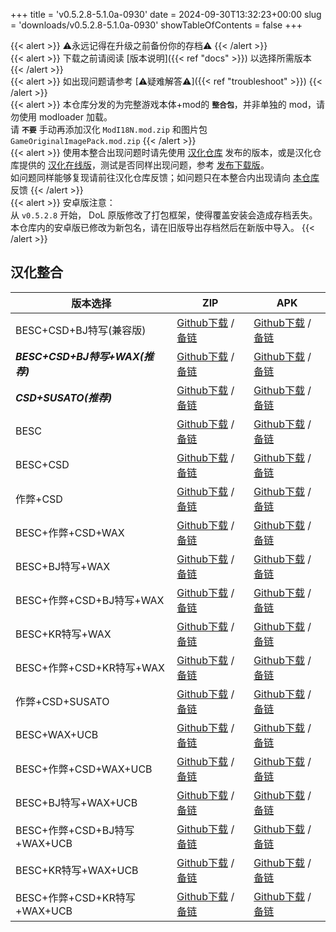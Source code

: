 +++
title = 'v0.5.2.8-5.1.0a-0930'
date = 2024-09-30T13:32:23+00:00
slug = 'downloads/v0.5.2.8-5.1.0a-0930'
showTableOfContents = false
+++

{{< alert >}}
⚠永远记得在升级之前备份你的存档⚠
{{< /alert >}}
<br>
{{< alert >}}
下载之前请阅读 [版本说明]({{< ref "docs" >}}) 以选择所需版本
{{< /alert >}}
<br>
{{< alert >}}
如出现问题请参考 [⚠疑难解答⚠]({{< ref "troubleshoot" >}})
{{< /alert >}}
<br>
{{< alert >}}
本仓库分发的为完整游戏本体+mod的 **`整合包`**，并非单独的 mod，请勿使用 modloader 加载。
<br>
请 **`不要`** 手动再添加汉化 `ModI18N.mod.zip` 和图片包 `GameOriginalImagePack.mod.zip`
{{< /alert >}}
<br>
{{< alert >}}
使用本整合出现问题时请先使用 [汉化仓库](https://github.com/Eltirosto/Degrees-of-Lewdity-Chinese-Localization) 发布的版本，或是汉化仓库提供的 [汉化在线版](https://eltirosto.github.io/Degrees-of-Lewdity-Chinese-Localization/)，测试是否同样出现问题，参考 [发布下载版](https://github.com/Eltirosto/Degrees-of-Lewdity-Chinese-Localization/blob/main/README.md#%E5%8F%91%E5%B8%83%E4%B8%8B%E8%BD%BD%E7%89%88)。
<br>
如问题同样能够复现请前往汉化仓库反馈；如问题只在本整合内出现请向 [本仓库](https://github.com/DoL-Lyra/Lyra/issues) 反馈
{{< /alert >}}
<br>
{{< alert >}}
安卓版注意：
<br>
从 `v0.5.2.8` 开始， DoL 原版修改了打包框架，使得覆盖安装会造成存档丢失。本仓库内的安卓版已修改为新包名，请在旧版导出存档然后在新版中导入。
{{< /alert >}}

## 汉化整合

|           版本选择            |                                                                                                                                                                    ZIP                                                                                                                                                                     |                                                                                                                                                                    APK                                                                                                                                                                     |
|-------------------------------|--------------------------------------------------------------------------------------------------------------------------------------------------------------------------------------------------------------------------------------------------------------------------------------------------------------------------------------------|--------------------------------------------------------------------------------------------------------------------------------------------------------------------------------------------------------------------------------------------------------------------------------------------------------------------------------------------|
|BESC+CSD+BJ特写(兼容版)        |[Github下载](https://github.com/DoL-Lyra/Lyra/releases/download/v0.5.2.8-5.1.0a-0930/DoL-0.5.2.8-Lyra-5.1.0a-polyfill-besc-cheat-csd-sideviewbj-0930.zip ) / [备链](https://ghfast.top/https://github.com/DoL-Lyra/Lyra/releases/download/v0.5.2.8-5.1.0a-0930/DoL-0.5.2.8-Lyra-5.1.0a-polyfill-besc-cheat-csd-sideviewbj-0930.zip )|[Github下载](https://github.com/DoL-Lyra/Lyra/releases/download/v0.5.2.8-5.1.0a-0930/DoL-0.5.2.8-Lyra-5.1.0a-polyfill-besc-cheat-csd-sideviewbj-0930.apk ) / [备链](https://ghfast.top/https://github.com/DoL-Lyra/Lyra/releases/download/v0.5.2.8-5.1.0a-0930/DoL-0.5.2.8-Lyra-5.1.0a-polyfill-besc-cheat-csd-sideviewbj-0930.apk )|
|***BESC+CSD+BJ特写+WAX(推荐)***|[Github下载](https://github.com/DoL-Lyra/Lyra/releases/download/v0.5.2.8-5.1.0a-0930/DoL-0.5.2.8-Lyra-5.1.0a-besc-wax-csd-sideviewbj-0930.zip ) / [备链](https://ghfast.top/https://github.com/DoL-Lyra/Lyra/releases/download/v0.5.2.8-5.1.0a-0930/DoL-0.5.2.8-Lyra-5.1.0a-besc-wax-csd-sideviewbj-0930.zip )                      |[Github下载](https://github.com/DoL-Lyra/Lyra/releases/download/v0.5.2.8-5.1.0a-0930/DoL-0.5.2.8-Lyra-5.1.0a-besc-wax-csd-sideviewbj-0930.apk ) / [备链](https://ghfast.top/https://github.com/DoL-Lyra/Lyra/releases/download/v0.5.2.8-5.1.0a-0930/DoL-0.5.2.8-Lyra-5.1.0a-besc-wax-csd-sideviewbj-0930.apk )                      |
|***CSD+SUSATO(推荐)***         |[Github下载](https://github.com/DoL-Lyra/Lyra/releases/download/v0.5.2.8-5.1.0a-0930/DoL-0.5.2.8-Lyra-5.1.0a-susato-csd-0930.zip ) / [备链](https://ghfast.top/https://github.com/DoL-Lyra/Lyra/releases/download/v0.5.2.8-5.1.0a-0930/DoL-0.5.2.8-Lyra-5.1.0a-susato-csd-0930.zip )                                                |[Github下载](https://github.com/DoL-Lyra/Lyra/releases/download/v0.5.2.8-5.1.0a-0930/DoL-0.5.2.8-Lyra-5.1.0a-susato-csd-0930.apk ) / [备链](https://ghfast.top/https://github.com/DoL-Lyra/Lyra/releases/download/v0.5.2.8-5.1.0a-0930/DoL-0.5.2.8-Lyra-5.1.0a-susato-csd-0930.apk )                                                |
|BESC                           |[Github下载](https://github.com/DoL-Lyra/Lyra/releases/download/v0.5.2.8-5.1.0a-0930/DoL-0.5.2.8-Lyra-5.1.0a-besc-0930.zip ) / [备链](https://ghfast.top/https://github.com/DoL-Lyra/Lyra/releases/download/v0.5.2.8-5.1.0a-0930/DoL-0.5.2.8-Lyra-5.1.0a-besc-0930.zip )                                                            |[Github下载](https://github.com/DoL-Lyra/Lyra/releases/download/v0.5.2.8-5.1.0a-0930/DoL-0.5.2.8-Lyra-5.1.0a-besc-0930.apk ) / [备链](https://ghfast.top/https://github.com/DoL-Lyra/Lyra/releases/download/v0.5.2.8-5.1.0a-0930/DoL-0.5.2.8-Lyra-5.1.0a-besc-0930.apk )                                                            |
|BESC+CSD                       |[Github下载](https://github.com/DoL-Lyra/Lyra/releases/download/v0.5.2.8-5.1.0a-0930/DoL-0.5.2.8-Lyra-5.1.0a-besc-csd-0930.zip ) / [备链](https://ghfast.top/https://github.com/DoL-Lyra/Lyra/releases/download/v0.5.2.8-5.1.0a-0930/DoL-0.5.2.8-Lyra-5.1.0a-besc-csd-0930.zip )                                                    |[Github下载](https://github.com/DoL-Lyra/Lyra/releases/download/v0.5.2.8-5.1.0a-0930/DoL-0.5.2.8-Lyra-5.1.0a-besc-csd-0930.apk ) / [备链](https://ghfast.top/https://github.com/DoL-Lyra/Lyra/releases/download/v0.5.2.8-5.1.0a-0930/DoL-0.5.2.8-Lyra-5.1.0a-besc-csd-0930.apk )                                                    |
|作弊+CSD                       |[Github下载](https://github.com/DoL-Lyra/Lyra/releases/download/v0.5.2.8-5.1.0a-0930/DoL-0.5.2.8-Lyra-5.1.0a-cheat-csd-0930.zip ) / [备链](https://ghfast.top/https://github.com/DoL-Lyra/Lyra/releases/download/v0.5.2.8-5.1.0a-0930/DoL-0.5.2.8-Lyra-5.1.0a-cheat-csd-0930.zip )                                                  |[Github下载](https://github.com/DoL-Lyra/Lyra/releases/download/v0.5.2.8-5.1.0a-0930/DoL-0.5.2.8-Lyra-5.1.0a-cheat-csd-0930.apk ) / [备链](https://ghfast.top/https://github.com/DoL-Lyra/Lyra/releases/download/v0.5.2.8-5.1.0a-0930/DoL-0.5.2.8-Lyra-5.1.0a-cheat-csd-0930.apk )                                                  |
|BESC+作弊+CSD+WAX              |[Github下载](https://github.com/DoL-Lyra/Lyra/releases/download/v0.5.2.8-5.1.0a-0930/DoL-0.5.2.8-Lyra-5.1.0a-besc-wax-cheat-csd-0930.zip ) / [备链](https://ghfast.top/https://github.com/DoL-Lyra/Lyra/releases/download/v0.5.2.8-5.1.0a-0930/DoL-0.5.2.8-Lyra-5.1.0a-besc-wax-cheat-csd-0930.zip )                                |[Github下载](https://github.com/DoL-Lyra/Lyra/releases/download/v0.5.2.8-5.1.0a-0930/DoL-0.5.2.8-Lyra-5.1.0a-besc-wax-cheat-csd-0930.apk ) / [备链](https://ghfast.top/https://github.com/DoL-Lyra/Lyra/releases/download/v0.5.2.8-5.1.0a-0930/DoL-0.5.2.8-Lyra-5.1.0a-besc-wax-cheat-csd-0930.apk )                                |
|BESC+BJ特写+WAX                |[Github下载](https://github.com/DoL-Lyra/Lyra/releases/download/v0.5.2.8-5.1.0a-0930/DoL-0.5.2.8-Lyra-5.1.0a-besc-wax-sideviewbj-0930.zip ) / [备链](https://ghfast.top/https://github.com/DoL-Lyra/Lyra/releases/download/v0.5.2.8-5.1.0a-0930/DoL-0.5.2.8-Lyra-5.1.0a-besc-wax-sideviewbj-0930.zip )                              |[Github下载](https://github.com/DoL-Lyra/Lyra/releases/download/v0.5.2.8-5.1.0a-0930/DoL-0.5.2.8-Lyra-5.1.0a-besc-wax-sideviewbj-0930.apk ) / [备链](https://ghfast.top/https://github.com/DoL-Lyra/Lyra/releases/download/v0.5.2.8-5.1.0a-0930/DoL-0.5.2.8-Lyra-5.1.0a-besc-wax-sideviewbj-0930.apk )                              |
|BESC+作弊+CSD+BJ特写+WAX       |[Github下载](https://github.com/DoL-Lyra/Lyra/releases/download/v0.5.2.8-5.1.0a-0930/DoL-0.5.2.8-Lyra-5.1.0a-besc-wax-cheat-csd-sideviewbj-0930.zip ) / [备链](https://ghfast.top/https://github.com/DoL-Lyra/Lyra/releases/download/v0.5.2.8-5.1.0a-0930/DoL-0.5.2.8-Lyra-5.1.0a-besc-wax-cheat-csd-sideviewbj-0930.zip )          |[Github下载](https://github.com/DoL-Lyra/Lyra/releases/download/v0.5.2.8-5.1.0a-0930/DoL-0.5.2.8-Lyra-5.1.0a-besc-wax-cheat-csd-sideviewbj-0930.apk ) / [备链](https://ghfast.top/https://github.com/DoL-Lyra/Lyra/releases/download/v0.5.2.8-5.1.0a-0930/DoL-0.5.2.8-Lyra-5.1.0a-besc-wax-cheat-csd-sideviewbj-0930.apk )          |
|BESC+KR特写+WAX                |[Github下载](https://github.com/DoL-Lyra/Lyra/releases/download/v0.5.2.8-5.1.0a-0930/DoL-0.5.2.8-Lyra-5.1.0a-besc-wax-sideviewkr-0930.zip ) / [备链](https://ghfast.top/https://github.com/DoL-Lyra/Lyra/releases/download/v0.5.2.8-5.1.0a-0930/DoL-0.5.2.8-Lyra-5.1.0a-besc-wax-sideviewkr-0930.zip )                              |[Github下载](https://github.com/DoL-Lyra/Lyra/releases/download/v0.5.2.8-5.1.0a-0930/DoL-0.5.2.8-Lyra-5.1.0a-besc-wax-sideviewkr-0930.apk ) / [备链](https://ghfast.top/https://github.com/DoL-Lyra/Lyra/releases/download/v0.5.2.8-5.1.0a-0930/DoL-0.5.2.8-Lyra-5.1.0a-besc-wax-sideviewkr-0930.apk )                              |
|BESC+作弊+CSD+KR特写+WAX       |[Github下载](https://github.com/DoL-Lyra/Lyra/releases/download/v0.5.2.8-5.1.0a-0930/DoL-0.5.2.8-Lyra-5.1.0a-besc-wax-cheat-csd-sideviewkr-0930.zip ) / [备链](https://ghfast.top/https://github.com/DoL-Lyra/Lyra/releases/download/v0.5.2.8-5.1.0a-0930/DoL-0.5.2.8-Lyra-5.1.0a-besc-wax-cheat-csd-sideviewkr-0930.zip )          |[Github下载](https://github.com/DoL-Lyra/Lyra/releases/download/v0.5.2.8-5.1.0a-0930/DoL-0.5.2.8-Lyra-5.1.0a-besc-wax-cheat-csd-sideviewkr-0930.apk ) / [备链](https://ghfast.top/https://github.com/DoL-Lyra/Lyra/releases/download/v0.5.2.8-5.1.0a-0930/DoL-0.5.2.8-Lyra-5.1.0a-besc-wax-cheat-csd-sideviewkr-0930.apk )          |
|作弊+CSD+SUSATO                |[Github下载](https://github.com/DoL-Lyra/Lyra/releases/download/v0.5.2.8-5.1.0a-0930/DoL-0.5.2.8-Lyra-5.1.0a-susato-cheat-csd-0930.zip ) / [备链](https://ghfast.top/https://github.com/DoL-Lyra/Lyra/releases/download/v0.5.2.8-5.1.0a-0930/DoL-0.5.2.8-Lyra-5.1.0a-susato-cheat-csd-0930.zip )                                    |[Github下载](https://github.com/DoL-Lyra/Lyra/releases/download/v0.5.2.8-5.1.0a-0930/DoL-0.5.2.8-Lyra-5.1.0a-susato-cheat-csd-0930.apk ) / [备链](https://ghfast.top/https://github.com/DoL-Lyra/Lyra/releases/download/v0.5.2.8-5.1.0a-0930/DoL-0.5.2.8-Lyra-5.1.0a-susato-cheat-csd-0930.apk )                                    |
|BESC+WAX+UCB                   |[Github下载](https://github.com/DoL-Lyra/Lyra/releases/download/v0.5.2.8-5.1.0a-0930/DoL-0.5.2.8-Lyra-5.1.0a-besc-wax-ucb-0930.zip ) / [备链](https://ghfast.top/https://github.com/DoL-Lyra/Lyra/releases/download/v0.5.2.8-5.1.0a-0930/DoL-0.5.2.8-Lyra-5.1.0a-besc-wax-ucb-0930.zip )                                            |[Github下载](https://github.com/DoL-Lyra/Lyra/releases/download/v0.5.2.8-5.1.0a-0930/DoL-0.5.2.8-Lyra-5.1.0a-besc-wax-ucb-0930.apk ) / [备链](https://ghfast.top/https://github.com/DoL-Lyra/Lyra/releases/download/v0.5.2.8-5.1.0a-0930/DoL-0.5.2.8-Lyra-5.1.0a-besc-wax-ucb-0930.apk )                                            |
|BESC+作弊+CSD+WAX+UCB          |[Github下载](https://github.com/DoL-Lyra/Lyra/releases/download/v0.5.2.8-5.1.0a-0930/DoL-0.5.2.8-Lyra-5.1.0a-besc-wax-cheat-csd-ucb-0930.zip ) / [备链](https://ghfast.top/https://github.com/DoL-Lyra/Lyra/releases/download/v0.5.2.8-5.1.0a-0930/DoL-0.5.2.8-Lyra-5.1.0a-besc-wax-cheat-csd-ucb-0930.zip )                        |[Github下载](https://github.com/DoL-Lyra/Lyra/releases/download/v0.5.2.8-5.1.0a-0930/DoL-0.5.2.8-Lyra-5.1.0a-besc-wax-cheat-csd-ucb-0930.apk ) / [备链](https://ghfast.top/https://github.com/DoL-Lyra/Lyra/releases/download/v0.5.2.8-5.1.0a-0930/DoL-0.5.2.8-Lyra-5.1.0a-besc-wax-cheat-csd-ucb-0930.apk )                        |
|BESC+BJ特写+WAX+UCB            |[Github下载](https://github.com/DoL-Lyra/Lyra/releases/download/v0.5.2.8-5.1.0a-0930/DoL-0.5.2.8-Lyra-5.1.0a-besc-wax-sideviewbj-ucb-0930.zip ) / [备链](https://ghfast.top/https://github.com/DoL-Lyra/Lyra/releases/download/v0.5.2.8-5.1.0a-0930/DoL-0.5.2.8-Lyra-5.1.0a-besc-wax-sideviewbj-ucb-0930.zip )                      |[Github下载](https://github.com/DoL-Lyra/Lyra/releases/download/v0.5.2.8-5.1.0a-0930/DoL-0.5.2.8-Lyra-5.1.0a-besc-wax-sideviewbj-ucb-0930.apk ) / [备链](https://ghfast.top/https://github.com/DoL-Lyra/Lyra/releases/download/v0.5.2.8-5.1.0a-0930/DoL-0.5.2.8-Lyra-5.1.0a-besc-wax-sideviewbj-ucb-0930.apk )                      |
|BESC+作弊+CSD+BJ特写+WAX+UCB   |[Github下载](https://github.com/DoL-Lyra/Lyra/releases/download/v0.5.2.8-5.1.0a-0930/DoL-0.5.2.8-Lyra-5.1.0a-besc-wax-cheat-csd-sideviewbj-ucb-0930.zip ) / [备链](https://ghfast.top/https://github.com/DoL-Lyra/Lyra/releases/download/v0.5.2.8-5.1.0a-0930/DoL-0.5.2.8-Lyra-5.1.0a-besc-wax-cheat-csd-sideviewbj-ucb-0930.zip )  |[Github下载](https://github.com/DoL-Lyra/Lyra/releases/download/v0.5.2.8-5.1.0a-0930/DoL-0.5.2.8-Lyra-5.1.0a-besc-wax-cheat-csd-sideviewbj-ucb-0930.apk ) / [备链](https://ghfast.top/https://github.com/DoL-Lyra/Lyra/releases/download/v0.5.2.8-5.1.0a-0930/DoL-0.5.2.8-Lyra-5.1.0a-besc-wax-cheat-csd-sideviewbj-ucb-0930.apk )  |
|BESC+KR特写+WAX+UCB            |[Github下载](https://github.com/DoL-Lyra/Lyra/releases/download/v0.5.2.8-5.1.0a-0930/DoL-0.5.2.8-Lyra-5.1.0a-besc-wax-sideviewkr-ucb-0930.zip ) / [备链](https://ghfast.top/https://github.com/DoL-Lyra/Lyra/releases/download/v0.5.2.8-5.1.0a-0930/DoL-0.5.2.8-Lyra-5.1.0a-besc-wax-sideviewkr-ucb-0930.zip )                      |[Github下载](https://github.com/DoL-Lyra/Lyra/releases/download/v0.5.2.8-5.1.0a-0930/DoL-0.5.2.8-Lyra-5.1.0a-besc-wax-sideviewkr-ucb-0930.apk ) / [备链](https://ghfast.top/https://github.com/DoL-Lyra/Lyra/releases/download/v0.5.2.8-5.1.0a-0930/DoL-0.5.2.8-Lyra-5.1.0a-besc-wax-sideviewkr-ucb-0930.apk )                      |
|BESC+作弊+CSD+KR特写+WAX+UCB   |[Github下载](https://github.com/DoL-Lyra/Lyra/releases/download/v0.5.2.8-5.1.0a-0930/DoL-0.5.2.8-Lyra-5.1.0a-besc-wax-cheat-csd-sideviewkr-ucb-0930.zip ) / [备链](https://ghfast.top/https://github.com/DoL-Lyra/Lyra/releases/download/v0.5.2.8-5.1.0a-0930/DoL-0.5.2.8-Lyra-5.1.0a-besc-wax-cheat-csd-sideviewkr-ucb-0930.zip )  |[Github下载](https://github.com/DoL-Lyra/Lyra/releases/download/v0.5.2.8-5.1.0a-0930/DoL-0.5.2.8-Lyra-5.1.0a-besc-wax-cheat-csd-sideviewkr-ucb-0930.apk ) / [备链](https://ghfast.top/https://github.com/DoL-Lyra/Lyra/releases/download/v0.5.2.8-5.1.0a-0930/DoL-0.5.2.8-Lyra-5.1.0a-besc-wax-cheat-csd-sideviewkr-ucb-0930.apk )  |

